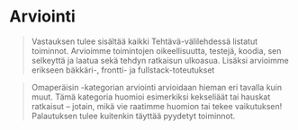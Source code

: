 # Arviointi
> Vastauksen tulee sisältää kaikki Tehtävä-välilehdessä listatut toiminnot. Arvioimme toimintojen oikeellisuutta, testejä, koodia, sen selkeyttä ja laatua sekä tehdyn ratkaisun ulkoasua. Lisäksi arvioimme erikseen bäkkäri-, frontti- ja fullstack-toteutukset

> Omaperäisin -kategorian arviointi arvioidaan hieman eri tavalla kuin muut. Tämä kategoria huomioi esimerkiksi kekseliäät tai hauskat ratkaisut – jotain, mikä vie raatimme huomion tai tekee vaikutuksen! Palautuksen tulee kuitenkin täyttää pyydetyt toiminnot.
